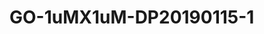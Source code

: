 <a name="material" />

# GO-1uMX1uM-DP20190115-1
<script type="application/ld+json">
  {
    "@context": "https://schema.org/",
    "@type": "ChemicalSubstance",
    "http://purl.org/dc/terms/conformsTo":
      {
        "@type": "CreativeWork",
        "@id": "https://bioschemas.org/profiles/ChemicalSubstance/0.4-RELEASE/"
      },
    "@id": "https://egonw.github.io/nanowiki/nanowiki488.html#material",
    "name": "GO-1uMX1uM-DP20190115-1",
    "sameAs: "http://127.0.0.1/mediawiki/index.php/Special:URIResolver/GO-2D1uMX1uM-2DDP20190115-2D1"
  }
</script>

